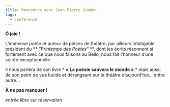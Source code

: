 ```yaml
---
title: Rencontre avec Jean-Pierre Siméon
tags: 
  - conférence
---
```


**Ô joie !**

L’immense poète et auteur de pièces de théâtre, par ailleurs infatigable président du ** *"Printemps des Poètes"* **, dont les écrits résonnent si fortement avec ce que nous faisons au Bello, nous fait l’honneur d’une soirée exceptionnelle.

Il nous parlera de son livre * **« La poésie sauvera le monde »** * mais aussi de son point de vue lucide et dérangeant sur le théâtre d’aujourd’hui... entre autre...

**À ne pas manquer !**

*entrée libre sur réservation*
